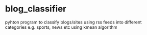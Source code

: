 blog_classifier
===============

pyhton program to classify blogs/sites using rss feeds into different categories e.g. sports, news etc using kmean algorithm